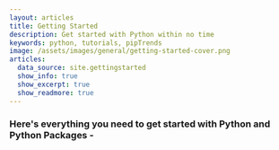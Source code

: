 ```yaml
---
layout: articles
title: Getting Started
description: Get started with Python within no time
keywords: python, tutorials, pipTrends
image: /assets/images/general/getting-started-cover.png
articles:
  data_source: site.gettingstarted
  show_info: true
  show_excerpt: true
  show_readmore: true
---
```


### Here's everything you need to get started with Python and Python Packages -